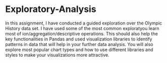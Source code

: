 # Exploratory-Analysis
In this assignment, I have conducted a guided exploration over the Olympic History data set. I have used some of the most common exploratyou learn most of ion/aggregation/descriptive operations. This should also help the key functionalities in Pandas and used visualization libraries to identify patterns in data that will help in your further data analysis. You will also explore most popular chart types and how to use different libraries and styles to make your visualizations more attractive.
